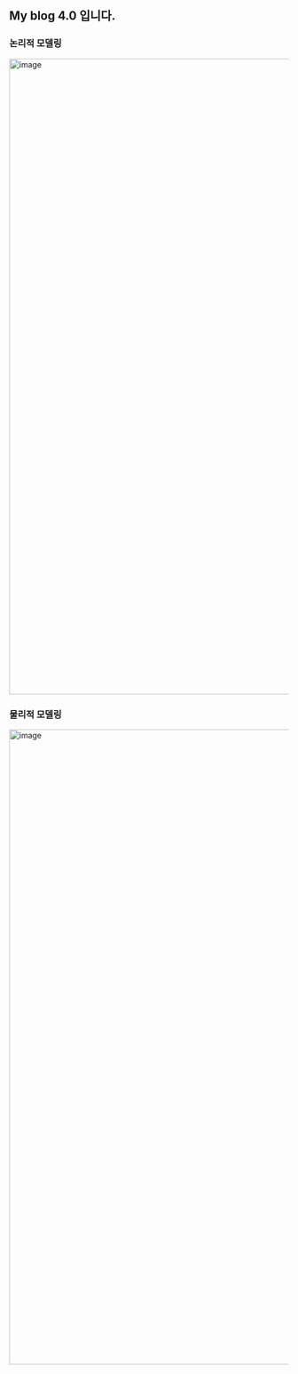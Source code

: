<h2>My blog 4.0 입니다.</H2>


<h3>논리적 모델링</h3>
<img width="1146" alt="image" src="https://github.com/Honey99s/team7_v2sbm3c/assets/149447004/7e12de5f-ac22-4aba-a5af-c6b38a1b7cca">


<h3>물리적 모델링</h3>
<img width="1145" alt="image" src="https://github.com/Honey99s/team7_v2sbm3c/assets/149447004/b3d5190f-86f0-4077-a054-c64bcf8715f3">



